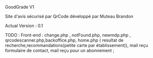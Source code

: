 GoodGrade V1

Site d'avis sécurisé par QrCode développé par Muteau Brandon

Actual Version : 0.1

TODO :
Front-end : change.php , notFound.php, newmdp.php , qrcodescanner.php,backoffice.php, home.php ( resultat de recherche,recommandations(petite carte par établissement)), mail reçu formulaire de contact, mail reçu pour un abonnement ;
